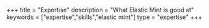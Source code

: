 +++
title =  "Expertise"
description = "What Elastic Mint is good at"
keywords = ["expertise","skills","elastic mint"]
type = "expertise"
+++